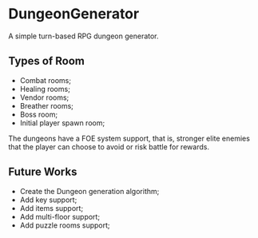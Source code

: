 # DungeonGenerator

A simple turn-based RPG dungeon generator.

## Types of Room
- Combat rooms;
- Healing rooms;
- Vendor rooms;
- Breather rooms;
- Boss room;
- Initial player spawn room;

The dungeons have a FOE system support, that is, stronger elite enemies that the player can choose to avoid or risk battle for rewards.

## Future Works
- Create the Dungeon generation algorithm;
- Add key support;
- Add items support;
- Add multi-floor support;
- Add puzzle rooms support;
